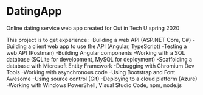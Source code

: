 # DatingApp
Online dating service web app created for Out in Tech U spring 2020

This project is to get experience:
-Building a web API (ASP.NET Core, C#)
-Building a client web app to use the API (Angular, TypeScript)
-Testing a web API (Postman)
-Building Angular components
-Working with a SQL database (SQLite for development, MySQL for deployment)
-Scaffolding a database with Microsoft Entity Framework
-Debugging with Chromium Dev Tools
-Working with asynchronous code
-Using Bootstrap and Font Awesome
-Using source control (Git)
-Deploying to a cloud platform (Azure)
-Working with Windows PowerShell, Visual Studio Code, npm, node.js
